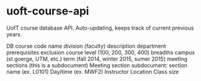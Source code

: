 uoft-course-api
===============

UofT course database API. Auto-updating, keeps track of current previous years.


DB
course code
name
division (faculty)
description
department
prerequisites
exclusion
course level (100, 200, 300, 400)
breadths
campus (st.goerge, UTM, etc.)
term (fall 2014, winter 2015, sumer 2015)
meeting sections (this is a subdocument)
Meeting section subdocument:
section name (ex. L0101)
Day/time (ex. MWF2)
Instructor
Location
Class size
